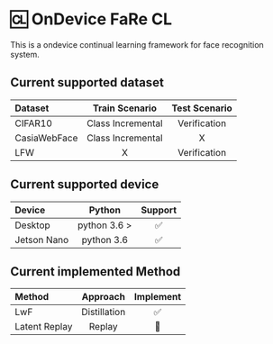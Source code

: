 # :cl: OnDevice FaRe CL

This is a ondevice continual learning framework for face recognition system. 

## Current supported dataset
| Dataset      |  Train Scenario   | Test Scenario |
| :----------- | :---------------: | :-----------: |
| CIFAR10      | Class Incremental | Verification  |
| CasiaWebFace | Class Incremental |       X       |
| LFW          |         X         | Verification  |

## Current supported device
| Device      |    Python    |      Support       |
| :---------- | :----------: | :----------------: |
| Desktop     | python 3.6 > | :white_check_mark: |
| Jetson Nano |  python 3.6  | :white_check_mark: |

## Current implemented Method
| Method        |   Approach   |       Implement       |
| :------------ | :----------: | :-------------------: |
| LwF           | Distillation |  :white_check_mark:   |
| Latent Replay |    Replay    | :black_square_button: |


<!-- Emoji List -->
<!-- :small_red_triangle: -->